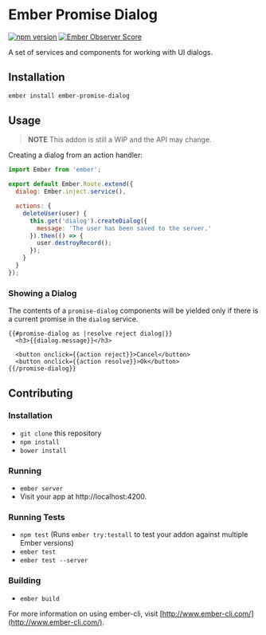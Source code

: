# Ember Promise Dialog

[![npm version](https://badge.fury.io/js/ember-promise-dialog.svg)](http://badge.fury.io/js/ember-promise-dialog)
[![Ember Observer Score](http://emberobserver.com/badges/ember-promise-dialog.svg)](http://emberobserver.com/addons/ember-promise-dialog)

A set of services and components for working with UI dialogs.

## Installation

```bash
ember install ember-promise-dialog
```

## Usage

> **NOTE** This addon is still a WIP and the API may change.

Creating a dialog from an action handler:

```js
import Ember from 'ember';

export default Ember.Route.extend({
  dialog: Ember.inject.service(),

  actions: {
    deleteUser(user) {
      this.get('dialog').createDialog({
        message: 'The user has been saved to the server.'
      }).then(() => {
        user.destroyRecord();
      });
    }
  }
});
```

### Showing a Dialog

The contents of a `promise-dialog` components will be yielded only if there is a current promise in the `dialog` service.

```htmlbars
{{#promise-dialog as |resolve reject dialog|}}
  <h3>{{dialog.message}}</h3>

  <button onclick={{action reject}}>Cancel</button>
  <button onclick={{action resolve}}>Ok</button>
{{/promise-dialog}}
```

## Contributing

### Installation

* `git clone` this repository
* `npm install`
* `bower install`

### Running

* `ember server`
* Visit your app at http://localhost:4200.

### Running Tests

* `npm test` (Runs `ember try:testall` to test your addon against multiple Ember versions)
* `ember test`
* `ember test --server`

### Building

* `ember build`

For more information on using ember-cli, visit [http://www.ember-cli.com/](http://www.ember-cli.com/).
